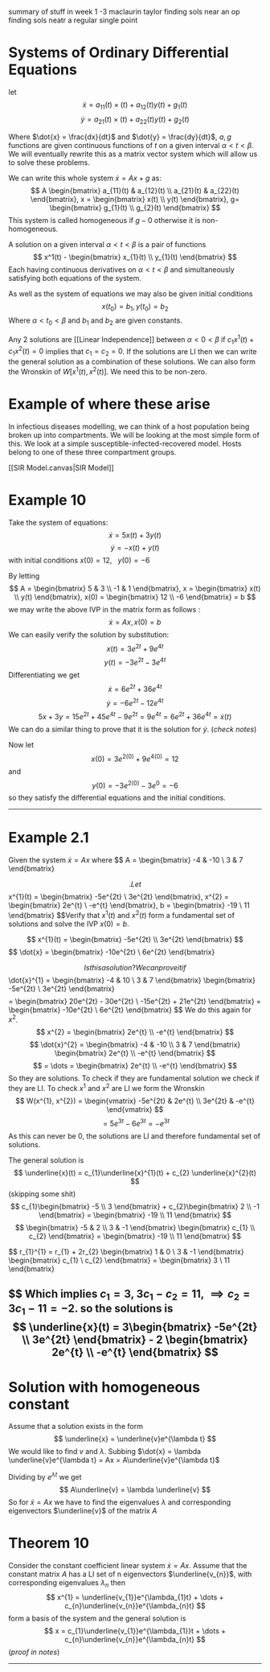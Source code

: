 
summary of stuff in week 1 -3
maclaurin
taylor
finding sols near an op
finding sols neatr a regular single point


# Systems of Ordinary Differential Equations

let $$
\dot{x} =a_{11}(t)\times(t) + a_{12}(t)y(t) + g_{1}(t)
$$
$$
\dot{y} =a_{21}(t)\times(t) + a_{22}(t)y(t) + g_{2}(t)
$$

Where $\dot{x} = \frac{dx}{dt}$ and $\dot{y} = \frac{dy}{dt}$, $a,g$ functions are given continuous functions of $t$ on a given interval $\alpha < t < \beta$. We will eventually rewrite this as a matrix vector system which will allow us to solve these problems.

We can write this whole system $\dot{x} = Ax + g$ as:
$$
A \begin{bmatrix}
a_{11}(t) & a_{12}(t) \\
a_{21}(t) & a_{22}(t)
\end{bmatrix}, x = \begin{bmatrix}
x(t) \\
y(t)
\end{bmatrix}, g= \begin{bmatrix}
g_{1}(t) \\
g_{2}(t)
\end{bmatrix}
$$
This system is called homogeneous if $g - 0$ otherwise it is non-homogeneous.

A solution on a given interval $\alpha < t < \beta$ is a pair of functions $$
x^1(t) - \begin{bmatrix}
x_{1}(t) \\
y_{1}(t)
\end{bmatrix}
$$
Each having continuous derivatives on $\alpha < t<\beta$ and simultaneously satisfying both equations of the system.

As well as the system of equations we may also be given initial conditions $$
x(t_{0}) = b_{1}, y(t_{0}) = b_{2}
$$
Where $\alpha < t_{0} <\beta$ and $b_{1}$ and $b_{2}$ are given constants.

Any 2 solutions are [[Linear Independence]] between $\alpha < 0 < \beta$ if $c_{1}x^{1}(t) + c_{1}x^{2}(t) = 0$ implies that $c_{1}=c_{2}=0$.
If the solutions are LI then we can write the general solution as a combination of these solutions. We can also form the Wronskin of $W[x^{1}(t),x^{2}(t)]$. We need this to be non-zero.
# Example of where these arise

In infectious diseases modelling, we can think of a host population being broken up into compartments. We will be looking at the most simple form of this.
We look at a simple susceptible-infected-recovered model. Hosts belong to one of these three compartment groups.

[[SIR Model.canvas|SIR Model]]


# Example 10

Take the system of equations:
$$
\dot{x} = 5x(t) + 3y(t)
$$
$$
\dot{y} = -x(t) + y(t)
$$
with initial conditions $x(0) = 12, \ \ \ y(0) = -6$

By letting $$
A = \begin{bmatrix}
5  & 3 \\
-1  &  1
\end{bmatrix}, x = \begin{bmatrix}
x(t) \\
y(t)
\end{bmatrix}, x(0) = \begin{bmatrix}
12  \\
-6
\end{bmatrix} = b
$$
we may write the above IVP in the matrix form as follows : $$
\dot{x} = Ax, x(0) = b
$$
We can easily verify the solution by substitution: 
$$
x(t) = 3e^{2t} + 9e^{4t}
$$ $$
y(t) = -3e^{2t} - 3e^{4t}
$$
Differentiating we get $$
\dot{x} = 6e^{2t} + 36e^{4t}
$$ $$
\dot{y} = -6e^{2t} - 12e^{4t}
$$
$$
5x + 3y = 15e^{2t} + 45e^{4t} - 9e^{2t} = 9e^{4t} = 6e^{2t} + 36e^{4t} = \dot{x}(t)
$$
We can do a similar thing to prove that it is the solution for $\dot{y}$. (_check notes_)

Now let $$
x(0) = 3e^{2(0)} + 9e^{4(0)} = 12
$$
and $$
y(0) = -3e^{2(0)} - 3e^0 = -6
$$
so they satisfy the differential equations and the initial conditions. 

---

# Example 2.1

Given the system $\dot{x} = Ax$ where $$
A = \begin{bmatrix}
-4 & -10  \\
3 & 7
\end{bmatrix}

$$.
Let $$
x^{1}(t) = \begin{bmatrix}
-5e^{2t}  \\
 3e^{2t}
\end{bmatrix}, 
x^{2} = \begin{bmatrix}
2e^{t}  \\
-e^{t}
\end{bmatrix}, b = \begin{bmatrix}
-19 \\
11
\end{bmatrix}
$$Verify that $x^{1}(t)$ and $x^{2}(t)$ form a fundamental set of solutions and solve the IVP $x(0)=b$.

$$
x^{1}(t) = \begin{bmatrix}
-5e^{2t} \\
3e^{2t}
\end{bmatrix}
$$
$$
\dot{x} = \begin{bmatrix}
-10e^{2t} \\
6e^{2t}
\end{bmatrix}

$$
Is this a solution? We can prove it if $$
\dot{x}^{1} = \begin{bmatrix}
-4 & 10 \\
3 & 7
\end{bmatrix} \begin{bmatrix}
-5e^{2t} \\
3e^{2t}
\end{bmatrix}
$$$$
= \begin{bmatrix}
20e^{2t} -  30e^{2t} \\
-15e^{2t}  +  21e^{2t}
\end{bmatrix}
 = \begin{bmatrix}
-10e^{2t} \\
6e^{2t}
\end{bmatrix}
$$
We do this again for $x^{2}$. $$
x^{2} = \begin{bmatrix}
2e^{t} \\
-e^{t}
\end{bmatrix}
$$
$$
\dot{x}^{2} = \begin{bmatrix}
-4 & -10 \\
3 & 7
\end{bmatrix} \begin{bmatrix}
2e^{t} \\
-e^{t}
\end{bmatrix}
$$
$$
= \dots = \begin{bmatrix}
2e^{t} \\
-e^{t}
\end{bmatrix}
$$
So they are solutions. To check if they are fundamental solution we check if they are LI. To check $x^{1}$ and $x^{2}$ are LI we form the Wronskin $$
W(x^{1}, x^{2}) = \begin{vmatrix}
-5e^{2t}  & 2e^{t} \\
3e^{2t} & -e^{t}
\end{vmatrix}
$$
$$
= 5e^{3t} - 6e^{3t} = -e^{3t}
$$
As this can never be 0, the solutions are LI and therefore fundamental set of solutions.

The general solution is $$
\underline{x}(t) = c_{1}\underline{x}^{1}(t) + c_{2} \underline{x}^{2}(t)
$$
(skipping some shit) $$
c_{1}\begin{bmatrix}
-5 \\
3 
\end{bmatrix} + c_{2}\begin{bmatrix}
2 \\
-1
\end{bmatrix} = \begin{bmatrix}
-19 \\
11
\end{bmatrix}
$$
$$
\begin{bmatrix}
-5 & 2 \\
3 & -1
\end{bmatrix} \begin{bmatrix}
c_{1} \\
c_{2}
\end{bmatrix} = \begin{bmatrix}
-19 \\
11
\end{bmatrix}
$$

$$
r_{1}^{1} = r_{1} + 2r_{2} \begin{bmatrix}
1 & 0 \\
3 & -1
\end{bmatrix} \begin{bmatrix}
c_{1} \\
c_{2}
\end{bmatrix} = \begin{bmatrix}
3 \\
11
\end{bmatrix}

$$
Which implies $c_{1} = 3$, $3c_{1} - c_{2} = 11$, $\implies c_{2} = 3c_{1} -11 = -2$. so the solutions is $$
\underline{x}(t) = 3\begin{bmatrix}
-5e^{2t} \\
3e^{2t}
\end{bmatrix} - 2 \begin{bmatrix}
2e^{t} \\
-e^{t}
\end{bmatrix}
$$
---
# Solution with homogeneous constant

Assume that a solution exists in the form $$
\underline{x} = \underline{v}e^{\lambda t}
$$
We would like to find $v$ and $\lambda$. Subbing $\dot{x} = \lambda \underline{v}e^{\lambda t} = Ax = A\underline{v}e^{\lambda t}$

Dividing by $e^{\lambda t}$ we get $$
A\underline{v} = \lambda \underline{v}
$$
So for $\dot{x} = Ax$ we have to find the eigenvalues $\lambda$ and corresponding eigenvectors $\underline{v}$ of the matrix $A$

# Theorem 10

Consider the constant coefficient linear system $\dot{x} = Ax$. Assume that the constant matrix $A$ has a LI set of n eigenvectors $\underline{v_{n}}$, with corresponding eigenvalues $\lambda_{n}$ then $$
x^{1} = \underline{v_{1}}e^{\lambda_{1}t} + \dots + c_{n}\underline{v_{n}}e^{\lambda_{n}t}
$$
form a basis of the system and the general solution is $$
x = c_{1}\underline{v_{1}}e^{\lambda_{1}}t + \dots + c_{n}\underline{v_{n}}e^{\lambda_{n}t}
$$
(_proof in notes_)

---

